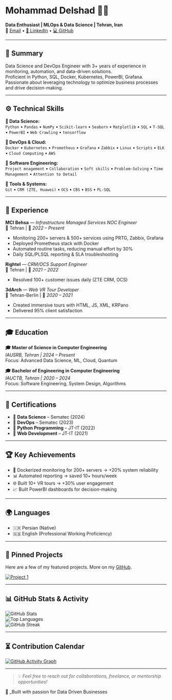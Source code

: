 # Mohammad Delshad 👨‍💻  
**Data Enthusiast | MLOps & Data Science | Tehran, Iran**  
📧 [Email](mailto:mohammaddelshad808@gmail.com) • [🔗 LinkedIn]([https://linkedin.com/in/yourprofile](https://www.linkedin.com/in/mohammad-delshad-380506219)) • [💻 GitHub](https://github.com/Mohammad-delshadd8)

---

## 📌 Summary

Data Science and DevOps Engineer with 3+ years of experience in monitoring, automation, and data-driven solutions.  
Proficient in Python, SQL, Docker, Kubernetes, PowerBI, Grafana.  
Passionate about leveraging technology to optimize business processes and drive decision-making.

---

## ⚙️ Technical Skills

**🔹 Data Science:**  
`Python` • `Pandas` • `NumPy` • `Scikit-learn` • `Seaborn` • `Matplotlib` • `SQL` • `T-SQL` • `PowerBI` • `Web Crawling` • `tensorflow` 

**🔹 DevOps & Cloud:**  
`Docker` • `Kubernetes` • `Prometheus` • `Grafana` • `Zabbix` • `Linux` • `Scripts` • `ELK` • `Cloud Computing` • `AWS` 

**🔹 Software Engineering:**  
`Project mnagement` • `Collaboration` • `Soft skills`  • `Problem-Solving`  • `Time Management`   • `Attention to Detail` 

**🔹 Tools & Systems:**  
`Git` • `CRM (ZTE, Huawei)` • `OCS` • `CBS` • `BSS` • `PL-SQL` 

---

## 💼 Experience

**MCI Behsa** — *Infrastructure Managed Services NOC Engineer*  
📍 Tehran | 📆 *2022 – Present*  
- Monitoring 200+ servers & 500+ services using PRTG, Zabbix, Grafana  
- Deployed Prometheus stack with Docker  
- Automated routine tasks, reducing manual effort by 30%  
- Daily SQL/PLSQL reporting & SLA troubleshooting

**Rightel** — *CRM/OCS Support Engineer*  
📍 Tehran | 📆 *2021 – 2022*  
- Resolved 100+ customer issues daily (ZTE CRM, OCS)

**3dArch** — *Web VR Tour Developer*  
📍 Tehran-Berlin | 📆 *2020 – 2021*  
- Created immersive tours with HTML, JS, XML, KRPano  
- Delivered 95% client satisfaction

---

## 🎓 Education

**🎓 Master of Science in Computer Engineering**  
*IAUSRB, Tehran | 2024 – Present*  
Focus: Advanced Data Science, ML, Cloud, Quantum

**🎓 Bachelor of Engineering in Computer Engineering**  
*IAUCTB, Tehran | 2020 – 2024*  
Focus: Software Engineering, System Design, Algorithms

---

## 📜 Certifications

- 🏅 **Data Science** – Sematec (2024)  
- 🏅 **DevOps** – Sematec (2023)  
- 🏅 **Python Programming** – JT-IT (2022)  
- 🏅 **Web Development** – JT-IT (2021)

---

## 🏆 Key Achievements

- 🚀 Dockerized monitoring for 200+ servers → +20% system reliability  
- 📊 Automated reporting → saved 10+ hours/week  
- 🌐 Built 10+ VR tours → +30% user engagement  
- 📈 Built PowerBI dashboards for decision-making  

---

## 🌍 Languages

- 🇮🇷 Persian (Native)  
- 🇬🇧 English (Professional Working Proficiency)

---

## 📌 Pinned Projects

Here are a few of my featured projects. More on my [GitHub](https://github.com/yourusername).

[![Project 1](https://github-readme-stats.vercel.app/api/pin/?username=Mohammad-delshadd8&repo=DataScience)](https://github.com/Mohammad-delshadd8/DataScience)  


---

## 📊 GitHub Stats & Activity

![GitHub Stats](https://github-readme-stats.vercel.app/api?username=Mohammad-delshadd8&show_icons=true&theme=tokyonight)  
![Top Languages](https://github-readme-stats.vercel.app/api/top-langs/?username=Mohammad-delshadd8&layout=compact&theme=tokyonight)  
![GitHub Streak](https://streak-stats.demolab.com?user=Mohammad-delshadd8&theme=tokyonight)  

---

## ⏳ Contribution Calendar

<!-- GitHub activity graph -->
[![GitHub Activity Graph](https://github-readme-activity-graph.vercel.app/graph?username=Mohammad-delshadd8&theme=tokyo-night)](https://github.com/Mohammad-delshadd8)

---

> 💡 *Feel free to reach out for collaborations, freelance, or mentorship opportunities!*

🧠 _Built with passion for Data Driven Businesses 

